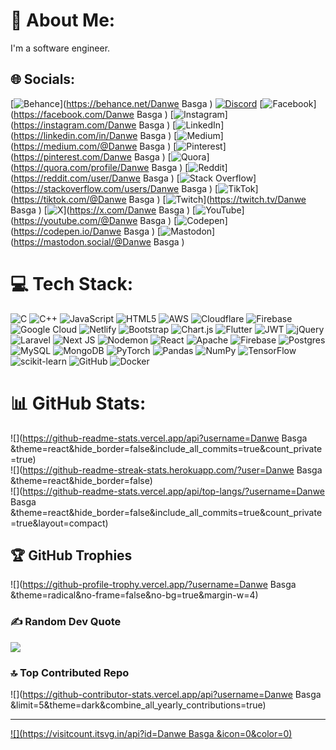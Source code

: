 # 💫 About Me:
I'm a software engineer.


## 🌐 Socials:
[![Behance](https://img.shields.io/badge/Behance-1769ff?logo=behance&logoColor=white)](https://behance.net/Danwe Basga ) [![Discord](https://img.shields.io/badge/Discord-%237289DA.svg?logo=discord&logoColor=white)](https://discord.gg/@danweb) [![Facebook](https://img.shields.io/badge/Facebook-%231877F2.svg?logo=Facebook&logoColor=white)](https://facebook.com/Danwe Basga ) [![Instagram](https://img.shields.io/badge/Instagram-%23E4405F.svg?logo=Instagram&logoColor=white)](https://instagram.com/Danwe Basga ) [![LinkedIn](https://img.shields.io/badge/LinkedIn-%230077B5.svg?logo=linkedin&logoColor=white)](https://linkedin.com/in/Danwe Basga ) [![Medium](https://img.shields.io/badge/Medium-12100E?logo=medium&logoColor=white)](https://medium.com/@Danwe Basga ) [![Pinterest](https://img.shields.io/badge/Pinterest-%23E60023.svg?logo=Pinterest&logoColor=white)](https://pinterest.com/Danwe Basga ) [![Quora](https://img.shields.io/badge/Quora-%23B92B27.svg?logo=Quora&logoColor=white)](https://quora.com/profile/Danwe Basga ) [![Reddit](https://img.shields.io/badge/Reddit-%23FF4500.svg?logo=Reddit&logoColor=white)](https://reddit.com/user/Danwe Basga ) [![Stack Overflow](https://img.shields.io/badge/-Stackoverflow-FE7A16?logo=stack-overflow&logoColor=white)](https://stackoverflow.com/users/Danwe Basga ) [![TikTok](https://img.shields.io/badge/TikTok-%23000000.svg?logo=TikTok&logoColor=white)](https://tiktok.com/@Danwe Basga ) [![Twitch](https://img.shields.io/badge/Twitch-%239146FF.svg?logo=Twitch&logoColor=white)](https://twitch.tv/Danwe Basga ) [![X](https://img.shields.io/badge/X-black.svg?logo=X&logoColor=white)](https://x.com/Danwe Basga ) [![YouTube](https://img.shields.io/badge/YouTube-%23FF0000.svg?logo=YouTube&logoColor=white)](https://youtube.com/@Danwe Basga ) [![Codepen](https://img.shields.io/badge/Codepen-000000?style=for-the-badge&logo=codepen&logoColor=white)](https://codepen.io/Danwe Basga ) [![Mastodon](https://img.shields.io/badge/-MASTODON-%232B90D9?style=for-the-badge&logo=mastodon&logoColor=white)](https://mastodon.social/@Danwe Basga ) 

# 💻 Tech Stack:
![C](https://img.shields.io/badge/c-%2300599C.svg?style=for-the-badge&logo=c&logoColor=white) ![C++](https://img.shields.io/badge/c++-%2300599C.svg?style=for-the-badge&logo=c%2B%2B&logoColor=white) ![JavaScript](https://img.shields.io/badge/javascript-%23323330.svg?style=for-the-badge&logo=javascript&logoColor=%23F7DF1E) ![HTML5](https://img.shields.io/badge/html5-%23E34F26.svg?style=for-the-badge&logo=html5&logoColor=white) ![AWS](https://img.shields.io/badge/AWS-%23FF9900.svg?style=for-the-badge&logo=amazon-aws&logoColor=white) ![Cloudflare](https://img.shields.io/badge/Cloudflare-F38020?style=for-the-badge&logo=Cloudflare&logoColor=white) ![Firebase](https://img.shields.io/badge/firebase-%23039BE5.svg?style=for-the-badge&logo=firebase) ![Google Cloud](https://img.shields.io/badge/GoogleCloud-%234285F4.svg?style=for-the-badge&logo=google-cloud&logoColor=white) ![Netlify](https://img.shields.io/badge/netlify-%23000000.svg?style=for-the-badge&logo=netlify&logoColor=#00C7B7) ![Bootstrap](https://img.shields.io/badge/bootstrap-%238511FA.svg?style=for-the-badge&logo=bootstrap&logoColor=white) ![Chart.js](https://img.shields.io/badge/chart.js-F5788D.svg?style=for-the-badge&logo=chart.js&logoColor=white) ![Flutter](https://img.shields.io/badge/Flutter-%2302569B.svg?style=for-the-badge&logo=Flutter&logoColor=white) ![JWT](https://img.shields.io/badge/JWT-black?style=for-the-badge&logo=JSON%20web%20tokens) ![jQuery](https://img.shields.io/badge/jquery-%230769AD.svg?style=for-the-badge&logo=jquery&logoColor=white) ![Laravel](https://img.shields.io/badge/laravel-%23FF2D20.svg?style=for-the-badge&logo=laravel&logoColor=white) ![Next JS](https://img.shields.io/badge/Next-black?style=for-the-badge&logo=next.js&logoColor=white) ![Nodemon](https://img.shields.io/badge/NODEMON-%23323330.svg?style=for-the-badge&logo=nodemon&logoColor=%BBDEAD) ![React](https://img.shields.io/badge/react-%2320232a.svg?style=for-the-badge&logo=react&logoColor=%2361DAFB) ![Apache](https://img.shields.io/badge/apache-%23D42029.svg?style=for-the-badge&logo=apache&logoColor=white) ![Firebase](https://img.shields.io/badge/firebase-a08021?style=for-the-badge&logo=firebase&logoColor=ffcd34) ![Postgres](https://img.shields.io/badge/postgres-%23316192.svg?style=for-the-badge&logo=postgresql&logoColor=white) ![MySQL](https://img.shields.io/badge/mysql-4479A1.svg?style=for-the-badge&logo=mysql&logoColor=white) ![MongoDB](https://img.shields.io/badge/MongoDB-%234ea94b.svg?style=for-the-badge&logo=mongodb&logoColor=white) ![PyTorch](https://img.shields.io/badge/PyTorch-%23EE4C2C.svg?style=for-the-badge&logo=PyTorch&logoColor=white) ![Pandas](https://img.shields.io/badge/pandas-%23150458.svg?style=for-the-badge&logo=pandas&logoColor=white) ![NumPy](https://img.shields.io/badge/numpy-%23013243.svg?style=for-the-badge&logo=numpy&logoColor=white) ![TensorFlow](https://img.shields.io/badge/TensorFlow-%23FF6F00.svg?style=for-the-badge&logo=TensorFlow&logoColor=white) ![scikit-learn](https://img.shields.io/badge/scikit--learn-%23F7931E.svg?style=for-the-badge&logo=scikit-learn&logoColor=white) ![GitHub](https://img.shields.io/badge/github-%23121011.svg?style=for-the-badge&logo=github&logoColor=white) ![Docker](https://img.shields.io/badge/docker-%230db7ed.svg?style=for-the-badge&logo=docker&logoColor=white)
# 📊 GitHub Stats:
![](https://github-readme-stats.vercel.app/api?username=Danwe Basga &theme=react&hide_border=false&include_all_commits=true&count_private=true)<br/>
![](https://github-readme-streak-stats.herokuapp.com/?user=Danwe Basga &theme=react&hide_border=false)<br/>
![](https://github-readme-stats.vercel.app/api/top-langs/?username=Danwe Basga &theme=react&hide_border=false&include_all_commits=true&count_private=true&layout=compact)

## 🏆 GitHub Trophies
![](https://github-profile-trophy.vercel.app/?username=Danwe Basga &theme=radical&no-frame=false&no-bg=true&margin-w=4)

### ✍️ Random Dev Quote
![](https://quotes-github-readme.vercel.app/api?type=horizontal&theme=radical)

### 🔝 Top Contributed Repo
![](https://github-contributor-stats.vercel.app/api?username=Danwe Basga &limit=5&theme=dark&combine_all_yearly_contributions=true)

---
[![](https://visitcount.itsvg.in/api?id=Danwe Basga &icon=0&color=0)](https://visitcount.itsvg.in)

<!-- Proudly created with GPRM ( https://gprm.itsvg.in ) -->
